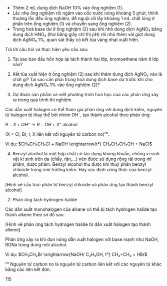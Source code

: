 - Thêm 2 mL dung dịch NaOH 10% vào ống nghiệm (1).
- Lắc nhẹ ống nghiệm rồi ngâm vào cốc nước nóng khoảng 5 phút, thỉnh thoảng lắc đều ống nghiệm, để nguội rồi lấy khoảng 1 mL chất lỏng ở phần trên ống nghiệm (1) và chuyển sang ống nghiệm (2).
- Trung hoà base dư ở ống nghiệm (2) sau khi nhỏ dung dịch AgNO₃ bằng dung dịch HNO₃ (thử bằng giấy chỉ thị pH) rồi nhỏ thêm vài giọt dung dịch AgNO₃ 1%, quan sát thấy có kết tủa vàng nhạt xuất hiện.

Trả lời câu hỏi và thực hiện yêu cầu sau:

1. Tại sao ban đầu hỗn hợp lại tách thành hai lớp, bromoethane nằm ở lớp nào?

2. Kết tủa xuất hiện ở ống nghiệm (2) sau khi thêm dung dịch AgNO₃ vào là chất gì? Tại sao cần phải trung hoà dung dịch base dư trước khi cho dung dịch AgNO₃ 1% vào ống nghiệm (2)?

3. Dự đoán sản phẩm và viết phương trình hoá học của các phản ứng xảy ra trong quá trình thí nghiệm.

Các dẫn xuất halogen có thể tham gia phản ứng với dung dịch kiềm, nguyên tử halogen bị thay thế bởi nhóm OH⁻, tạo thành alcohol theo phản ứng:

$R-X + OH⁻ \longrightarrow R-OH + X⁻$
alcohol

(X = Cl, Br, I; X liên kết với nguyên tử carbon no)⁽¹⁾.

Ví dụ: $CH₃CH₂CH₂Cl + NaOH \xrightarrow{t°} CH₃CH₂CH₂OH + NaCl$

4. Benzyl alcohol là một hợp chất có tác dụng kháng khuẩn, chống vi sinh vật kí sinh trên da (chấy, rận,...) nên được sử dụng rộng rãi trong mĩ phẩm, dược phẩm. Benzyl alcohol thu được khi thuỷ phân benzyl chloride trong môi trường kiềm. Hãy xác định công thức của benzyl alcohol.

[Hình vẽ cấu trúc phân tử benzyl chloride và phản ứng tạo thành benzyl alcohol]

2. Phản ứng tách hydrogen halide

Các dẫn xuất monohalogen của alkane có thể bị tách hydrogen halide tạo thành alkene theo sơ đồ sau:

[Hình vẽ phản ứng tách hydrogen halide từ dẫn xuất halogen tạo thành alkene]

Phản ứng xảy ra khi đun nóng dẫn xuất halogen với base mạnh như NaOH, RONa trong dung môi alcohol.

Ví dụ: $CH₃CH₂Br \xrightarrow{NaOH/ C₂H₅OH, t°} CH₂=CH₂ + HBr$

⁽¹⁾ Nguyên tử carbon no là nguyên tử carbon liên kết với các nguyên tử khác bằng các liên kết đơn.

115